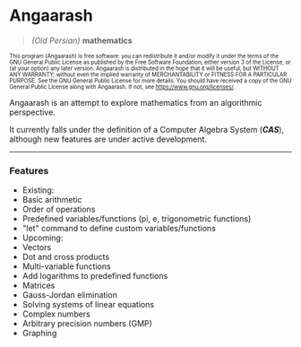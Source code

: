 
# Angaarash

>*(Old Persian)* **mathematics**

<sub><sup> This program (Angaarash) is free software: you can redistribute it and/or modify it under the terms of the GNU General Public License as published by the Free Software Foundation, either version 3 of the License, or (at your option) any later version.
Angaarash is distributed in the hope that it will be useful, but WITHOUT ANY WARRANTY; without even the implied warranty of MERCHANTABILITY or FITNESS FOR A PARTICULAR PURPOSE. See the GNU General Public License for more details.
You should have received a copy of the GNU General Public License along with Angaarash. If not, see <https://www.gnu.org/licenses/>.

Angaarash is an attempt to explore mathematics from an algorithmic perspective.

It currently falls under the definition of a Computer Algebra System (***CAS***),
although new features are under active development.
___
### Features
- Existing:
 - Basic arithmetic
 - Order of operations
 - Predefined variables/functions (pi, e, trigonometric functions)
 - "let" command to define custom variables/functions
- Upcoming:
 - Vectors
 - Dot and cross products
 - Multi-variable functions
 - Add logarithms to predefined functions
 - Matrices
 - Gauss-Jordan elimination
 - Solving systems of linear equations
 - Complex numbers
 - Arbitrary precision numbers (GMP)
 - Graphing